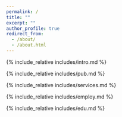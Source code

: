 ```yaml
---
permalink: /
title: ""
excerpt: ""
author_profile: true
redirect_from: 
  - /about/
  - /about.html
---
```


<!--
{% if site.google_scholar_stats_use_cdn %}
{% assign gsDataBaseUrl = "https://cdn.jsdelivr.net/gh/" | append: site.repository | append: "@" %}
{% else %}
{% assign gsDataBaseUrl = "https://raw.githubusercontent.com/" | append: site.repository | append: "/" %}
{% endif %}
{% assign url = gsDataBaseUrl | append: "google-scholar-stats/gs_data_shieldsio.json" %}
-->

<span class='anchor' id='about-me'></span>
{% include_relative includes/intro.md %}


<span class='anchor' id='publications'></span>
{% include_relative includes/pub.md %}

<span class='anchor' id='Services'></span>
{% include_relative includes/services.md %}

<span class='anchor' id='Employment'></span>
{% include_relative includes/employ.md %}

<span class='anchor' id='Education'></span>
{% include_relative includes/edu.md %}












